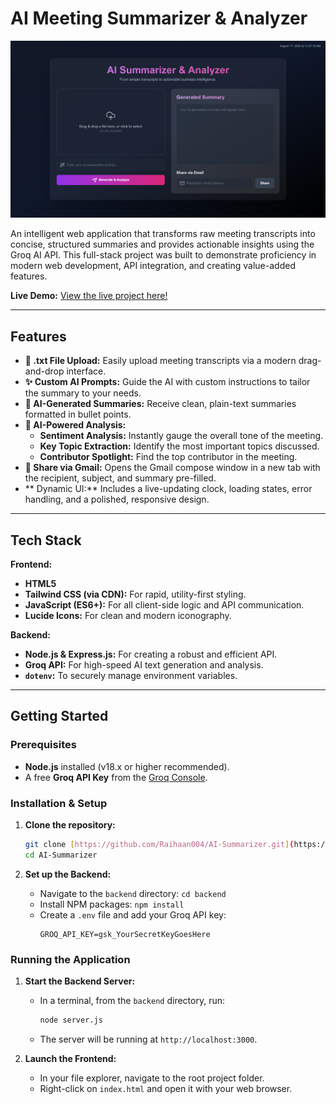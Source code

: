 # AI Meeting Summarizer & Analyzer

![AI Summarizer Screenshot](https://raw.githubusercontent.com/Raihaan004/AI-Summarizer/refs/heads/main/Screenshot.png)
 <!-- Replace with a URL to your screenshot -->

An intelligent web application that transforms raw meeting transcripts into concise, structured summaries and provides actionable insights using the Groq AI API. This full-stack project was built to demonstrate proficiency in modern web development, API integration, and creating value-added features.

**Live Demo:** [View the live project here!](https://ai-summarizer-and-analyzer.netlify.app/) <!-- Replace with your deployed Netlify URL -->

---

## Features

- **📄 .txt File Upload:** Easily upload meeting transcripts via a modern drag-and-drop interface.
- **✨ Custom AI Prompts:** Guide the AI with custom instructions to tailor the summary to your needs.
- **📝 AI-Generated Summaries:** Receive clean, plain-text summaries formatted in bullet points.
- **🧠 AI-Powered Analysis:**
    - **Sentiment Analysis:** Instantly gauge the overall tone of the meeting.
    - **Key Topic Extraction:** Identify the most important topics discussed.
    - **Contributor Spotlight:** Find the top contributor in the meeting.
- **📧 Share via Gmail:** Opens the Gmail compose window in a new tab with the recipient, subject, and summary pre-filled.
- ** Dynamic UI:** Includes a live-updating clock, loading states, error handling, and a polished, responsive design.

---

## Tech Stack

**Frontend:**
- **HTML5**
- **Tailwind CSS (via CDN):** For rapid, utility-first styling.
- **JavaScript (ES6+):** For all client-side logic and API communication.
- **Lucide Icons:** For clean and modern iconography.

**Backend:**
- **Node.js & Express.js:** For creating a robust and efficient API.
- **Groq API:** For high-speed AI text generation and analysis.
- **`dotenv`:** To securely manage environment variables.

---

## Getting Started

### Prerequisites

- **Node.js** installed (v18.x or higher recommended).
- A free **Groq API Key** from the [Groq Console](https://console.groq.com/keys).

### Installation & Setup

1.  **Clone the repository:**
    ```bash
    git clone [https://github.com/Raihaan004/AI-Summarizer.git](https://github.com/Raihaan004/AI-Summarizer.git)
    cd AI-Summarizer
    ```

2.  **Set up the Backend:**
    - Navigate to the `backend` directory: `cd backend`
    - Install NPM packages: `npm install`
    - Create a `.env` file and add your Groq API key:
      ```
      GROQ_API_KEY=gsk_YourSecretKeyGoesHere
      ```

### Running the Application

1.  **Start the Backend Server:**
    - In a terminal, from the `backend` directory, run:
      ```bash
      node server.js
      ```
    - The server will be running at `http://localhost:3000`.

2.  **Launch the Frontend:**
    - In your file explorer, navigate to the root project folder.
    - Right-click on `index.html` and open it with your web browser.
